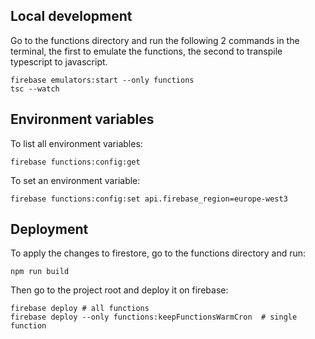 ## Local development

Go to the functions directory and run the following 2 commands in the terminal, the first to emulate the functions, the second to transpile typescript to javascript.

    firebase emulators:start --only functions
    tsc --watch

## Environment variables

To list all environment variables:

    firebase functions:config:get

To set an environment variable:

    firebase functions:config:set api.firebase_region=europe-west3

## Deployment

To apply the changes to firestore, go to the functions directory and run:

    npm run build

Then go to the project root and deploy it on firebase:

    firebase deploy # all functions
    firebase deploy --only functions:keepFunctionsWarmCron  # single function
